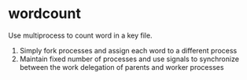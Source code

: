 # wordcount
Use multiprocess to count word in a key file. 
1. Simply fork processes and assign each word to a different process
2. Maintain fixed number of processes and use signals to synchronize between the work delegation of parents and worker processes
